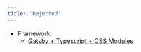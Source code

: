 ```yaml
---
title: 'Rejected'
---
```


- Framework:
  - [Gatsby + Typescript + CSS Modules](/meta/records/rejected/framework-gatsby-typescript-css-modules)
